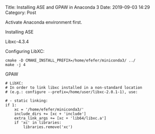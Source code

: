 Title: Installing ASE and GPAW in Anaconda 3
Date: 2019-09-03 14:29
Category: Post

Activate Anaconda environment first.



Installing ASE



Libxc-4.3.4

Configuring LibXC:
```
cmake -D CMAKE_INSTALL_PREFIX=/home/efefer/miniconda3/ ../
make -j 4
```

GPAW
```
# LibXC:
# In order to link libxc installed in a non-standard location
# (e.g.: configure --prefix=/home/user/libxc-2.0.1-1), use:

# - static linking:
if 1:
    xc = '/home/efefer/miniconda3/'
    include_dirs += [xc + 'include']
    extra_link_args += [xc + 'lib64/libxc.a']
    if 'xc' in libraries:
        libraries.remove('xc')
```


